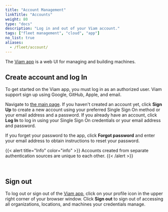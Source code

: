 ```yaml
---
title: "Account Management"
linkTitle: "Accounts"
weight: 80
type: "docs"
description: "Log in and out of your Viam account."
tags: ["fleet management", "cloud", "app"]
no_list: true
aliases:
  - /fleet/account/
---
```


The [Viam app](https://app.viam.com/) is a web UI for managing and building machines.

## Create account and log In

To get started on the Viam app, you must log in as an authorized user.
Viam support sign up using Google, GitHub, Apple, and email.

Navigate to [the main page](https://app.viam.com/).
If you haven't created an account yet, click **Sign Up** to create a new account using your preferred Single Sign On method or your email address and a password.
If you already have an account, click **Log In** to log in using your Single Sign On credentials or your email address and password.

If you forget your password to the app, click **Forgot password** and enter your email address to obtain instructions to reset your password.

{{< alert title="Info" color="info" >}}
Accounts created from separate authentication sources are unique to each other.
{{< /alert >}}

<br>

## Sign out

To log out or sign out of the [Viam app](https://app.viam.com/), click on your profile icon in the upper right corner of your browser window.
Click **Sign out** to sign out of accessing all organizations, locations, and machines your credentials manage.
